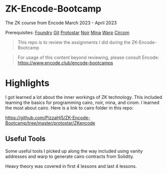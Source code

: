 # ZK-Encode-Bootcamp
The ZK course from Encode March 2023 - April 2023

Prerequisites:
[Foundry](https://github.com/foundry-rs/foundry)
[Git](https://git-scm.com/downloads)
[Protostar](https://github.com/software-mansion/protostar)
[Noir](https://noirprotocol.com/)
[Mina](https://minaprotocol.com/)
[Warp](https://github.com/NethermindEth/warp)
[Circom](https://github.com/iden3/circom)

> This repo is to review the assignments I did during the ZK-Encode-Bootcamp 

> For usage of this content beyond reviewing, please consult Encode:
https://www.encode.club/encode-bootcamps

# Highlights
I got learned a lot about the inner workings of ZK technology. This included learning the basics for programming cairo, noir, mina, and cirom. I learned the most about cairo. Here is a link to cairo folder in this repo:

https://github.com/PizzaHi5/ZK-Encode-Bootcamp/tree/master/protostar/ZKencode

## Useful Tools

Some useful tools I picked up along the way included using vanity addresses and warp to generate cairo contracts from Solidity.  

Heavy theory was covered in first 4 lessons and last 4 lessons.

